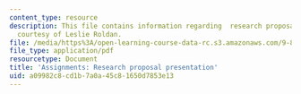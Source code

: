 ```yaml
---
content_type: resource
description: This file contains information regarding  research proposal presentation
  courtesy of Leslie Roldan.
file: /media/https%3A/open-learning-course-data-rc.s3.amazonaws.com/9-85-infant-and-early-childhood-cognition-fall-2012/a09982c8cd1b7a0a45c81650d7853e13_MIT9_85F12_Proposal.pdf
file_type: application/pdf
resourcetype: Document
title: 'Assignments: Research proposal presentation'
uid: a09982c8-cd1b-7a0a-45c8-1650d7853e13
---
```

